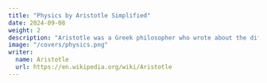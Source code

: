 ```yaml
---
title: "Physics by Aristotle Simplified"
date: 2024-09-08
weight: 2
description: "Aristotle was a Greek philosopher who wrote about the different Greek philosophies and advanced his own substance-based beliefs"
image: "/covers/physics.png"
writer:
  name: Aristotle 
  url: https://en.wikipedia.org/wiki/Aristotle
---
```

